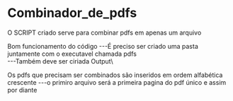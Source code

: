 # Combinador_de_pdfs
O SCRIPT criado serve para combinar pdfs em apenas um arquivo

Bom funcionamento do código
  ---É preciso ser criado uma pasta juntamente com o executavel chamada pdfs\
  ---Também deve ser ciriada Output\
 
Os pdfs que precisam ser combinados são inseridos em ordem alfabética crescente 
  ---o primiro arquivo será a primeira pagina do pdf único e assim por diante
